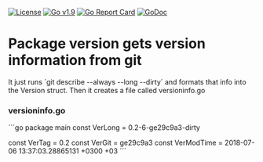 [![License](https://img.shields.io/badge/license-MIT-blue.svg)](https://opensource.org/licenses/MIT)
[![Go v1.9](https://img.shields.io/badge/Go-v1.9-green.svg)](http://golang.org)
[![Go Report Card](https://goreportcard.com/badge/bitbucket.org/gotamer/version)](https://goreportcard.com/report/bitbucket.org/gotamer/version)
[![GoDoc](https://godoc.org/bitbucket.org/gotamer/version?status.svg)](https://godoc.org/bitbucket.org/gotamer/version)


# Package version gets version information from git

It just runs ´git describe --always --long --dirty´ and formats that info into the Version struct.
Then it creates a file called versioninfo.go

### versioninfo.go
´´´go
package main
const VerLong = 0.2-6-ge29c9a3-dirty

const VerTag = 0.2
const VerGit = ge29c9a3
const VerModTime = 2018-07-06 13:37:03.28865131 +0300 +03
´´´